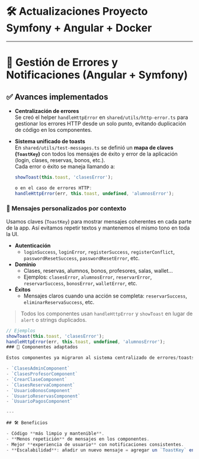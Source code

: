 # 🛠️ Actualizaciones Proyecto Symfony + Angular + Docker

---
# 📌 Gestión de Errores y Notificaciones (Angular + Symfony)

## ✅ Avances implementados
- **Centralización de errores**  
  Se creó el helper `handleHttpError` en `shared/utils/http-error.ts` para gestionar los errores HTTP desde un solo punto, evitando duplicación de código en los componentes.
  
- **Sistema unificado de toasts**  
  En `shared/utils/test-messages.ts` se definió un **mapa de claves (`ToastKey`)** con todos los mensajes de éxito y error de la aplicación (login, clases, reservas, bonos, etc.).  
  Cada error o éxito se maneja llamando a:

  ```ts
  showToast(this.toast, 'clasesError');

  o en el caso de errores HTTP:
  handleHttpError(err, this.toast, undefined, 'alumnosError');

### 🔧 Mensajes personalizados por contexto

Usamos claves (`ToastKey`) para mostrar mensajes coherentes en cada parte de la app. Así evitamos repetir textos y mantenemos el mismo tono en toda la UI.

- **Autenticación**
  - `loginSuccess`, `loginError`, `registerSuccess`, `registerConflict`, `passwordResetSuccess`, `passwordResetError`, etc.
- **Dominio**
  - Clases, reservas, alumnos, bonos, profesores, salas, wallet…
  - Ejemplos: `clasesError`, `alumnosError`, `reservarError`, `reservarSuccess`, `bonosError`, `walletError`, etc.
- **Éxitos**
  - Mensajes claros cuando una acción se completa: `reservarSuccess`, `eliminarReservaSuccess`, etc.

> Todos los componentes usan `handleHttpError` y `showToast` en lugar de `alert` o strings duplicados.

```ts
// Ejemplos
showToast(this.toast, 'clasesError');
handleHttpError(err, this.toast, undefined, 'alumnosError');
### 🧩 Componentes adaptados

Estos componentes ya migraron al sistema centralizado de errores/toasts:

- `ClasesAdminComponent`
- `ClasesProfesorComponent`
- `CrearClaseComponent`
- `ClasesReservaComponent`
- `UsuarioBonosComponent`
- `UsuarioReservasComponent`
- `UsuarioPagosComponent`

---

## 🛠️ Beneficios

- Código **más limpio y mantenible**.  
- **Menos repetición** de mensajes en los componentes.  
- Mejor **experiencia de usuario** con notificaciones consistentes.  
- **Escalabilidad**: añadir un nuevo mensaje = agregar un `ToastKey` en `test-messages.ts` y listo.  